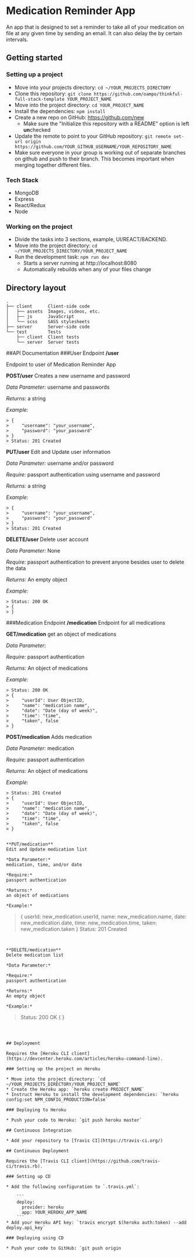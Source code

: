 # Medication Reminder App

An app that is designed to set a reminder to take all of your medication on file at any given time by sending an email.  It can also delay the by certain intervals.   

## Getting started

### Setting up a project

* Move into your projects directory: `cd ~/YOUR_PROJECTS_DIRECTORY`
* Clone this repository: `git clone https://github.com/oampo/thinkful-full-stack-template YOUR_PROJECT_NAME`
* Move into the project directory: `cd YOUR_PROJECT_NAME`
* Install the dependencies: `npm install`
* Create a new repo on GitHub: https://github.com/new
    * Make sure the "Initialize this repository with a README" option is left **un**checked
* Update the remote to point to your GitHub repository: `git remote set-url origin https://github.com/YOUR_GITHUB_USERNAME/YOUR_REPOSITORY_NAME`
* Make sure everyone in your group is working out of separate branches on github and push to their branch.  This becomes important when merging together different files.  
### Tech Stack
* MongoDB
* Express
* React/Redux
* Node



### Working on the project


* Divide the tasks into 3 sections, example, UI/REACT/BACKEND.  
* Move into the project directory: `cd ~/YOUR_PROJECTS_DIRECTORY/YOUR_PROJECT_NAME`
* Run the development task: `npm run dev`
    * Starts a server running at http://localhost:8080
    * Automatically rebuilds when any of your files change

## Directory layout

```
.
├── client      Client-side code
│   ├── assets  Images, videos, etc.
│   ├── js      JavaScript
│   └── scss    SASS stylesheets
├── server      Server-side code
└── test        Tests
    ├── client  Client tests
    └── server  Server tests
```

##API Documentation
###User Endpoint
**/user**

Endpoint to user of Medication Reminder App



**POST/user** 
Creates a new username and password

*Data Parameter:* 
username and passwords


*Returns:* 
a string

*Example:* 
```
> {
>     "username": "your_username",
>     "password": "your_password"
> }
> Status: 201 Created

```


**PUT/user** 
Edit and Update user information

*Data Parameter:* 
username and/or password

*Require:* 
passport authentication using username and password

*Returns:* 
a string

*Example:* 
```
> {
>     "username": "your_username",
>     "password": "your_password"
> }
> Status: 201 Created

```


**DELETE/user** 
Delete user account

*Data Parameter:* 
None

*Require:* 
passport authentication to prevent anyone besides user to delete the data

*Returns:* 
An empty object

*Example:* 
```
> Status: 200 OK
> {
> }

```


###Medication Endpoint
**/medication** 
Endpoint for all medications


**GET/medication** 
get an object of medications

*Data Parameter:* 

*Require:* 
passport authentication

*Returns:* 
An object of medications

*Example:* 
```
> Status: 200 OK
> {
>     "userId": User ObjectID,
>     "name": "medication name",
>     "date": "Date (day of week)",
>     "time": "time",
>     "taken", false
> }
```	


**POST/medication**
Adds medication 

*Data Parameter:* 
medication 

*Require:* 
passport authentication

*Returns:* 
An object of medications 

*Example:* 
```
> Status: 201 Created
> {
>     "userId": User ObjectID,
>     "name": "medication name",
>     "date": "Date (day of week)",
>     "time": "time",
>     "taken", false
> }


**PUT/medication** 
Edit and Update medication list

*Data Parameter:* 
medication, time, and/or date

*Require:* 
passport authentication

*Returns:* 
an object of medications

*Example:* 
```
> {
>  		userId: new_medication.userId,
>    	name: new_medication.name, 
>       date: new_medication.date, 
>       time: new_medication.time,
>       taken: new_medication.taken
> }
> Status: 201 Created

```


**DELETE/medication** 
Delete medication list

*Data Parameter:* 

*Require:* 
passport authentication

*Returns:* 
An empty object

*Example:* 
```
> Status: 200 OK
> {
> }

```



## Deployment

Requires the [Heroku CLI client](https://devcenter.heroku.com/articles/heroku-command-line).

### Setting up the project on Heroku

* Move into the project directory: `cd ~/YOUR_PROJECTS_DIRECTORY/YOUR_PROJECT_NAME`
* Create the Heroku app: `heroku create PROJECT_NAME`
* Instruct Heroku to install the development dependencies: `heroku config:set NPM_CONFIG_PRODUCTION=false`

### Deploying to Heroku

* Push your code to Heroku: `git push heroku master`

## Continuous Integration

* Add your repository to [Travis CI](https://travis-ci.org/)

## Continuous Deployment

Requires the [Travis CLI client](https://github.com/travis-ci/travis.rb).

### Setting up CD

* Add the following configuration to `.travis.yml`:

    ```
    deploy:
      provider: heroku
      app: YOUR_HEROKU_APP_NAME
    ```
* Add your Heroku API key: `travis encrypt $(heroku auth:token) --add deploy.api_key`

### Deploying using CD

* Push your code to GitHub: `git push origin 